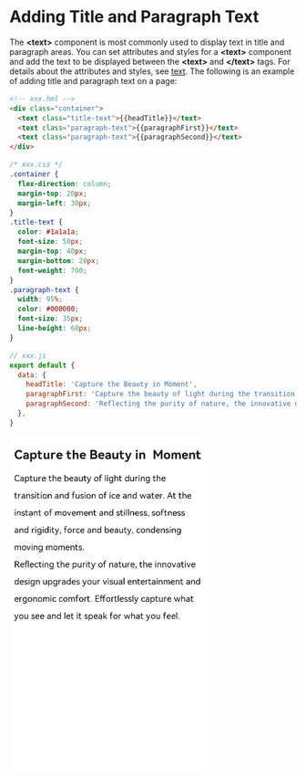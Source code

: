 # Adding Title and Paragraph Text

The **\<text>** component is most commonly used to display text in title and paragraph areas. You can set attributes and styles for a **\<text>** component and add the text to be displayed between the **\<text>** and **\</text>** tags. For details about the attributes and styles, see [text](../reference/arkui-js/js-components-basic-text.md). The following is an example of adding title and paragraph text on a page:


```html
<!-- xxx.hml -->
<div class="container">
  <text class="title-text">{{headTitle}}</text>
  <text class="paragraph-text">{{paragraphFirst}}</text>
  <text class="paragraph-text">{{paragraphSecond}}</text>
</div>
```


```css
/* xxx.css */
.container {
  flex-direction: column;
  margin-top: 20px;
  margin-left: 30px;
}
.title-text {
  color: #1a1a1a;
  font-size: 50px;
  margin-top: 40px;
  margin-bottom: 20px;
  font-weight: 700;
}
.paragraph-text {
  width: 95%;
  color: #000000;
  font-size: 35px;
  line-height: 60px;
}
```


```js
// xxx.js
export default {
  data: {
    headTitle: 'Capture the Beauty in Moment',
    paragraphFirst: 'Capture the beauty of light during the transition and fusion of ice and water. At the instant of movement and stillness, softness and rigidity, force and beauty, condensing moving moments.',
    paragraphSecond: 'Reflecting the purity of nature, the innovative design upgrades your visual entertainment and ergonomic comfort. Effortlessly capture what you see and let it speak for what you feel.',
  },
}
```

 ![en-us_image_0000001118642600](figures/en-us_image_0000001118642600.PNG) 
